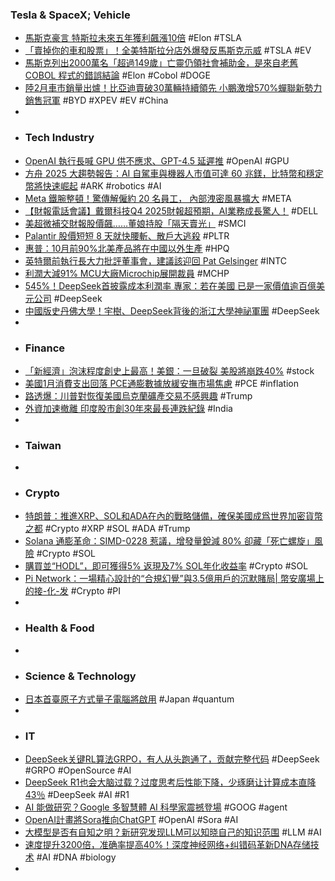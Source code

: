 ### Tesla & SpaceX; Vehicle
- [馬斯克豪言 特斯拉未來五年獲利飆漲10倍](https://www.ctee.com.tw/news/20250302700570-430701) #Elon #TSLA
- [「賣掉你的車和股票」！全美特斯拉分店外爆發反馬斯克示威](https://tw.news.yahoo.com/賣掉你的車和股票-全美特斯拉分店外爆發反馬斯克示威-020331080.html) #TSLA #EV
- [馬斯克列出2000萬名「超過149歲」亡靈仍領社會補助金，是來自老舊 COBOL 程式的錯誤結論](https://www.techbang.com/posts/121682-musks-list-of-20-million-undead-over-the-age-of-149-still) #Elon #Cobol #DOGE
- [陸2月車市銷量出爐！比亞迪賣破30萬輛持續領先 小鵬激增570%蟬聯新勢力銷售冠軍](https://news.cnyes.com/news/id/5878985) #BYD #XPEV #EV #China
-
- ### Tech Industry
- [OpenAI 執行長喊 GPU 供不應求、GPT-4.5 延遲推](https://technews.tw/2025/03/03/sam-altman-gpu/) #OpenAI #GPU
- [方舟 2025 大趨勢報告：AI 自駕車與機器人市值可達 60 兆鎂，比特幣和穩定幣將快速崛起](https://abmedia.io/ark-invest-report-ai-robot-bitcoin-stablecoin) #ARK #robotics #AI
- [Meta 鐵腕整頓！驚傳解僱約 20 名員工， 內部洩密風暴擴大](https://search.app/mmTK) #META
- [【財報電話會議】戴爾科技Q4 2025財報超預期，AI業務成長驚人！](https://www.forecastock.tw/article/cmoneyairesearcher-baebac8c-f7d0-11ef-9baf-349e2353d988) #DELL
- [美超微補交財報股價飆……董娘持股「隔天賣光」](https://finance.technews.tw/2025/03/03/super-micro-computer-stock/) #SMCI
- [Palantir 股價短短 8 天就快腰斬、散戶大逃殺](https://finance.technews.tw/2025/03/03/palantir-stock-price/) #PLTR
- [惠普：10月前90%北美產品將在中國以外生產](https://news.cnyes.com/news/id/5878654) #HPQ
- [英特爾前執行長大力批評董事會，建議該迎回 Pat Gelsinger](https://finance.technews.tw/2025/03/03/former-intel-ceo-slams-board-of-directors/) #INTC
- [利潤大減91% MCU大廠Microchip展開裁員](https://search.app/3Pj6) #MCHP
- [545%！DeepSeek首披露成本利潤率 專家：若在美國 已是一家價值逾百億美元公司](https://news.cnyes.com/news/id/5879458) #DeepSeek
- [中國版史丹佛大學！宇樹、DeepSeek背後的浙江大學神祕軍團](https://news.cnyes.com/news/id/5878986) #DeepSeek
-
- ### Finance
- [「新經濟」泡沫程度創史上最高！美銀：一旦破裂 美股將崩跌40%](https://news.cnyes.com/news/id/5878703) #stock
- [美國1月消費支出回落 PCE通膨數據放緩安撫市場焦慮](https://news.cnyes.com/news/id/5878619) #PCE #inflation
- [路透爆：川普對恢復美國烏克蘭礦產交易不感興趣](https://news.cnyes.com/news/id/5878772) #Trump
- [外資加速撤離 印度股市創30年來最長連跌紀錄](https://news.cnyes.com/news/id/5878935) #India
-
- ### Taiwan
-
- ### Crypto
- [特朗普：推進XRP、SOL和ADA在內的戰略儲備，確保美國成爲世界加密貨幣之都](https://www.binance.com/zh-TC/square/post/03-02-2025-xrp-sol-ada-21011874588738) #Crypto #XRP #SOL #ADA #Trump
- [Solana 通膨革命：SIMD-0228 惹議，增發量銳減 80% 卻藏「死亡螺旋」風險](https://blockcast.it/2025/03/01/solanas-bold-move-proposal-to-slash-inflation-by-80percent-but-will-it-pass/) #Crypto #SOL
- [購買並“HODL”，即可獲得5% 返現及7% SOL年化收益率](https://www.binance.com/zh-TC/support/announcement/detail/1270311660e846779f00bc2a5164e715) #Crypto #SOL
- [Pi Network：一場精心設計的“合規幻覺”與3.5億用戶的沉默賭局| 幣安廣場上的接-化-发](https://search.app/DTXH) #Crypto #PI
-
- ### Health & Food
-
- ### Science & Technology
- [日本首臺原子方式量子電腦將啟用](https://zh.cn.nikkei.com/industry/itelectric-appliance/58169-2025-03-03-10-42-32.html) #Japan #quantum
-
- ### IT
- [DeepSeek关键RL算法GRPO，有人从头跑通了，贡献完整代码](https://www.jiqizhixin.com/articles/2025-03-02-3) #DeepSeek #GRPO #OpenSource #AI
- [DeepSeek R1也会大脑过载？过度思考后性能下降，少琢磨让计算成本直降43％](https://www.jiqizhixin.com/articles/2025-03-02) #DeepSeek #AI #R1
- [AI 能做研究？Google 多智慧體 AI 科學家震撼登場](https://technews.tw/2025/03/03/accelerating-scientific-breakthroughs-with-an-ai-co-scientist/) #GOOG #agent
- [OpenAI計畫將Sora推向ChatGPT](https://www.ithome.com.tw/news/167616) #OpenAI #Sora #AI
- [大模型是否有自知之明？新研究发现LLM可以知晓自己的知识范围](https://www.jiqizhixin.com/articles/2025-03-01-2) #LLM #AI
- [速度提升3200倍，准确率提高40%！深度神经网络+纠错码革新DNA存储技术](https://www.jiqizhixin.com/articles/2025-03-03-2) #AI #DNA #biology
-